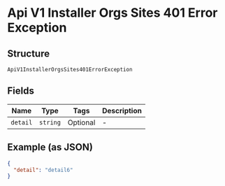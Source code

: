 
# Api V1 Installer Orgs Sites 401 Error Exception

## Structure

`ApiV1InstallerOrgsSites401ErrorException`

## Fields

| Name | Type | Tags | Description |
|  --- | --- | --- | --- |
| `detail` | `string` | Optional | - |

## Example (as JSON)

```json
{
  "detail": "detail6"
}
```

